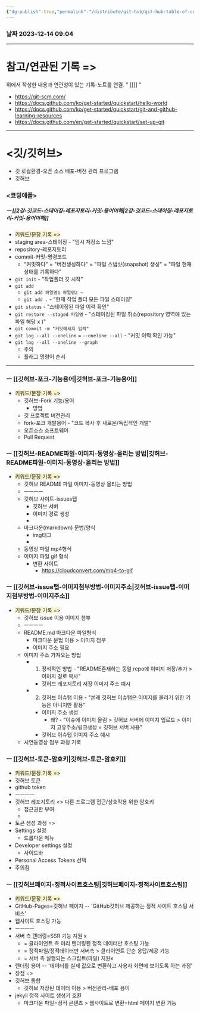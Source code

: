 ```yaml
---
{"dg-publish":true,"permalink":"/distribute/git-hub/git-hub-table-of-contents/","tags":["Git-Hub-깃허브","개발도구"],"noteIcon":""}
---
```


### 날짜 2023-12-14 09:04

-------------------------------
# 참고/연관된 기록 =>
위에서 작성한 내용과 연관성이 있는 기록-노트를 연결.
" [[]] "
- https://git-scm.com/
- https://docs.github.com/ko/get-started/quickstart/hello-world
- https://docs.github.com/ko/get-started/quickstart/git-and-github-learning-resources
- https://docs.github.com/en/get-started/quickstart/set-up-git


-------------------------------
# <깃/깃허브>
- 깃
	로컬환경-오픈 소스 배포-버전 관리 프로그램
- 깃허브


### <코딩애플>
##### ㅡ [[2강-깃코드-스테이징-레포지토리-커밋-용어이해\|2강-깃코드-스테이징-레포지토리-커밋-용어이해]]
- <span style="background:rgba(240, 200, 0, 0.2)">키워드/문장 기록 =></span>
- staging area-스테이징 - "임시 저장소 느낌"
- repository-레포지토리
- commit-커밋-명령코드
	- "커밋하다" = "버전생성하다" = "파일 스냅샷(snapshot) 생성" = "파일 현재 상태를 기록하다"
- `git init` - "작업폴더 깃 시작"
- `git add`
	- `git add 파일명1 파일명2 ~`
	- `git add .` - "현재 작업 폴더 모든 파일 스테이징"
- `git status` - "스테이징된 파일 이력 확인"
- `git restore --staged 파일명` - "스테이징된 파일 취소(repository 영역에 있는 파일 해당 x )"
- `git commit -m "커밋메세지 입력"`
- `git log --all --oneline` = `--oneline --all` - "커밋 이력 확인 가능"
- `git log --all --oneline --graph`
	- 주의
	- 플래그 명령어 순서


-----
### ㅡ [[깃허브-포크-기능용어\|깃허브-포크-기능용어]]
- <span style="background:rgba(240, 200, 0, 0.2)">키워드/문장 기록 =></span>
	- 깃허브-Fork 기능/용어
		- 방법
	- 깃 프로젝트 버전관리
	- fork-포크 개발용어 - "코드 복사 후 새로운/독립적인 개발"
	- 오픈소스 소프트웨어
	- Pull Request


### ㅡ [[깃허브-README파일-이미지-동영상-올리는 방법\|깃허브-README파일-이미지-동영상-올리는 방법]]
- <span style="background:rgba(240, 200, 0, 0.2)">키워드/문장 기록 =></span>
	- 깃허브 README 파일 이미지-동영상 올리는 방법
	- ㅡㅡㅡㅡ
	- 깃허브 사이트-issues탭
		- 깃허브 서버
		- 이미지 경로 생성
		- 
	- 마크다운(markdown) 문법/양식
		- img태그
		- 
	- 동영상 파일 mp4형식
	- 이미지 파일 gif 형식
		- 변환 사이트
			- https://cloudconvert.com/mp4-to-gif


### ㅡ [[깃허브-issue탭-이미지첨부방법-이미지주소\|깃허브-issue탭-이미지첨부방법-이미지주소]]
- <span style="background:rgba(240, 200, 0, 0.2)">키워드/문장 기록 =></span>
	- 깃허브 issue 이용 이미지 첨부
	- ㅡㅡㅡㅡ
	- README.md 마크다운 파일형식
		- 마크다운 문법 이용 > 이미지 첨부
		- 이미지 주소 필요
	- 이미지 주소 가져오는 방법
		- 1. 정석적인 방법 - "README존재하는 동일 repo에 이미지 저장/추가 > 이미지 경로 복사"
			- 깃허브 레포지토리 저장 이미지 주소 예시
		- 2. 깃허브 이슈탭 이용 - "본래 깃허브 이슈탭은 이미지를 올리기 위한 기능은 아니지만 활용"
			- 이미지 주소 생성
				- 왜? - "이슈에 이미지 올림 > 깃허브 서버에 이미지 업로드 > 이미지 고유주소/링크생성 = 깃허브 서버 사용"
			- 깃허브 이슈탭 이미지 주소 예시
	- 시연동영상 첨부 과정 기록


### ㅡ [[깃허브-토큰-암호키\|깃허브-토큰-암호키]]
- <span style="background:rgba(240, 200, 0, 0.2)">키워드/문장 기록 =></span>
- 깃허브 토큰
- github token
- ㅡㅡㅡㅡ
- 깃허브 레포지토리 <> 다른 프로그램 접근/상호작용 위한 암호키
	- 접근권한 부여
	- 
- 토큰 생성 과정 =>
- Settings 설정
	- 드롭다운 메뉴
- Developer settings 설정
	- 사이드바
- Personal Access Tokens 선택
- 주의점

### ㅡ [[깃허브페이지-정적사이트호스팅\|깃허브페이지-정적사이트호스팅]]
- <span style="background:rgba(240, 200, 0, 0.2)">키워드/문장 기록 =></span>
- GitHub-Pages=깃허브 페이지 -- 'GitHub깃허브 제공하는 정적 사이트 호스팅 서비스'
- 웹사이트 호스팅 가능
- ㅡㅡㅡㅡ
- 서버 측 렌더링=SSR 기능 지원 x
	- = 클라이언트 측 미리 렌더링된 정적 데이터만 호스팅 가능
	- = 정적파일/정적데이터만 서버측 > 클라이언트 단순 응답/제공 가능
	- = 서버 측 실행되는 스크립트(파일) 지원x
- 렌더링 용어 -- '데이터를 실제 값으로 변환하고 사용자 화면에 보이도록 하는 과정'
- 장점 =>
- 깃허브 통합
	- 깃허브 저장된 데이터 이용 > 버전관리-배포 용이
- jekyll 정적 사이트 생성기 호환
	- 마크다운 파일=정적 콘텐츠 > 웹사이트로 변환=html 페이지 변환 기능